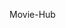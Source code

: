 Movie-Hub




<!-- What was your motivation?
Why did you build this project?
What problems does it solve?
What did you learn?
What makes your project stand out? If your project has alot of feautres consider adding a "Features" section and listing them here. -->